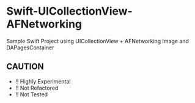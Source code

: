 Swift-UICollectionView-AFNetworking
===================================

Sample Swift Project using UICollectionView + AFNetworking Image and DAPagesContainer

CAUTION
--
- !! Highly Experimental
- !! Not Refactored
- !! Not Tested
